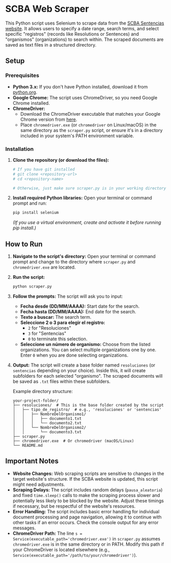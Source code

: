 # SCBA Web Scraper

This Python script uses Selenium to scrape data from the [SCBA Sentencias website](https://sentencias.scba.gov.ar/). It allows users to specify a date range, search terms, and select specific "registros" (records like Resolutions or Sentences) and "organismos" (organizations) to search within. The scraped documents are saved as text files in a structured directory.

## Setup

### Prerequisites

*   **Python 3.x:** If you don't have Python installed, download it from [python.org](https://www.python.org/downloads/).
*   **Google Chrome:** The script uses ChromeDriver, so you need Google Chrome installed.
*   **ChromeDriver:**
    *   Download the ChromeDriver executable that matches your Google Chrome version from [here](https://chromedriver.chromium.org/downloads).
    *   Place `chromedriver.exe` (or `chromedriver` on Linux/macOS) in the same directory as the `scraper.py` script, or ensure it's in a directory included in your system's PATH environment variable.

### Installation

1.  **Clone the repository (or download the files):**
    ```bash
    # If you have git installed
    # git clone <repository-url>
    # cd <repository-name>

    # Otherwise, just make sure scraper.py is in your working directory
    ```

2.  **Install required Python libraries:**
    Open your terminal or command prompt and run:
    ```bash
    pip install selenium
    ```
    *(If you use a virtual environment, create and activate it before running pip install.)*

## How to Run

1.  **Navigate to the script's directory:**
    Open your terminal or command prompt and change to the directory where `scraper.py` and `chromedriver.exe` are located.

2.  **Run the script:**
    ```bash
    python scraper.py
    ```

3.  **Follow the prompts:**
    The script will ask you to input:
    *   **Fecha desde (DD/MM/AAAA):** Start date for the search.
    *   **Fecha hasta (DD/MM/AAAA):** End date for the search.
    *   **Texto a buscar:** The search term.
    *   **Seleccione 2 o 3 para elegir el registro:**
        *   `2` for "Resoluciones"
        *   `3` for "Sentencias"
        *   `0` to terminate this selection.
    *   **Seleccione un número de organismo:** Choose from the listed organizations. You can select multiple organizations one by one. Enter `0` when you are done selecting organizations.

4.  **Output:**
    The script will create a base folder named `resoluciones` (or `sentencias` depending on your choice). Inside this, it will create subfolders for each selected "organismo". The scraped documents will be saved as `.txt` files within these subfolders.

    Example directory structure:
    ```
    your-project-folder/
    ├── resoluciones/  # This is the base folder created by the script
    │   ├── tipo_de_registro/  # e.g., 'resoluciones' or 'sentencias'
    │   │   ├── NombreDelOrganismo1/
    │   │   │   ├── documento1.txt
    │   │   │   └── documento2.txt
    │   │   └── NombreDelOrganismo2/
    │   │       └── documento3.txt
    ├── scraper.py
    ├── chromedriver.exe  # Or chromedriver (macOS/Linux)
    └── README.md
    ```

## Important Notes

*   **Website Changes:** Web scraping scripts are sensitive to changes in the target website's structure. If the SCBA website is updated, this script might need adjustments.
*   **Scraping Delays:** The script includes random delays (`pausa_aleatoria`) and fixed `time.sleep()` calls to make the scraping process slower and potentially less likely to be blocked by the website. Adjust these timings if necessary, but be respectful of the website's resources.
*   **Error Handling:** The script includes basic error handling for individual document processing and page navigation, allowing it to continue with other tasks if an error occurs. Check the console output for any error messages.
*   **ChromeDriver Path:** The line `s = Service(executable_path='chromedriver.exe')` in `scraper.py` assumes `chromedriver.exe` is in the same directory or in PATH. Modify this path if your ChromeDriver is located elsewhere (e.g., `Service(executable_path='/path/to/your/chromedriver')`).
```
